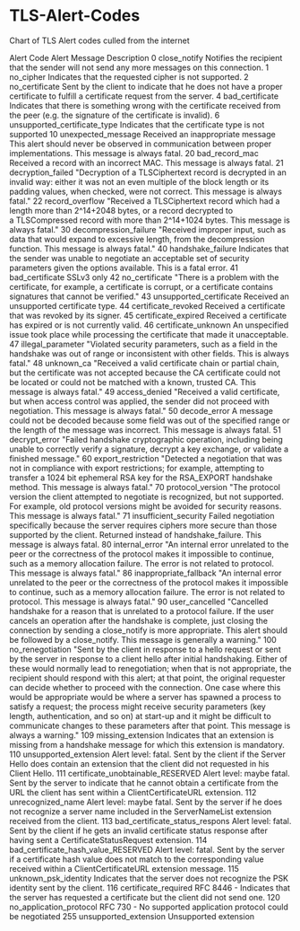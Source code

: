 # TLS-Alert-Codes
Chart of TLS Alert codes culled from the internet


Alert Code	Alert Message				                Description
0		        close_notify				                Notifies the recipient that the sender will not send any more messages on this connection.
1		        no_cipher				                    Indicates that the requested cipher is not supported.
2		        no_certificate			            	  Sent by the client to indicate that he does not have a proper certificate to fulfill a certificate request from the server.
4		        bad_certificate				              Indicates that there is something wrong with the certificate received from the peer (e.g. the signature of the certificate is invalid).
6		        unsupported_certificate_type	      Indicates that the certificate type is not supported
10	      	unexpected_message			            Received an inappropriate message This alert should never be observed in communication between proper implementations. This message is always fatal.
20		      bad_record_mac				              Received a record with an incorrect MAC. This message is always fatal.
21		      decryption_failed			              "Decryption of a TLSCiphertext record is decrypted in an invalid way: either it was not an even multiple of the block length or its padding values, when checked, were not correct. This message is always fatal."
22	      	record_overflow			            	  "Received a TLSCiphertext record which had a length more than 2^14+2048 bytes, or a record decrypted to a TLSCompressed record with more than 2^14+1024 bytes. This message is always fatal."
30	      	decompression_failure		        	  "Received improper input, such as data that would expand to excessive length, from the decompression function. This message is always fatal."
40	      	handshake_failure			              Indicates that the sender was unable to negotiate an acceptable set of security parameters given the options available. This is a fatal error.
41	      	bad_certificate				              SSLv3 only
42		      no_certificate				              "There is a problem with the certificate, for example, a certificate is corrupt, or a certificate contains signatures that cannot be verified."
43	      	unsupported_certificate		      	  Received an unsupported certificate type.
44	      	certificate_revoked			            Received a certificate that was revoked by its signer.
45		      certificate_expired			            Received a certificate has expired or is not currently valid.
46		      certificate_unknown		              An unspecified issue took place while processing the certificate that made it unacceptable.
47	      	illegal_parameter		            	  "Violated security parameters, such as a field in the handshake was out of range or inconsistent with other fields. This is always fatal."
48	      	unknown_ca				                  "Received a valid certificate chain or partial chain, but the certificate was not accepted because the CA certificate could not be located or could not be matched with a known, trusted CA. This message is always fatal."
49	      	access_denied				                "Received a valid certificate, but when access control was applied, the sender did not proceed with negotiation. This message is always fatal."
50	      	decode_error				                A message could not be decoded because some field was out of the specified range or the length of the message was incorrect. This message is always fatal.
51	      	decrypt_error				                "Failed handshake cryptographic operation, including being unable to correctly verify a signature, decrypt a key exchange, or validate a finished message."
60		      export_restriction		              "Detected a negotiation that was not in compliance with export restrictions; for example, attempting to transfer a 1024 bit ephemeral RSA key for the RSA_EXPORT handshake method. This message is always fatal."
70	      	protocol_version			              "The protocol version the client attempted to negotiate is recognized, but not supported. For example, old protocol versions might be avoided for security reasons. This message is always fatal."
71		      insufficient_security			          Failed negotiation specifically because the server requires ciphers more secure than those supported by the client. Returned instead of handshake_failure. This message is always fatal.
80		      internal_error				              "An internal error unrelated to the peer or the correctness of the protocol makes it impossible to continue, such as a memory allocation failure. The error is not related to protocol. This message is always fatal."
86		      inappropriate_fallback			        "An internal error unrelated to the peer or the correctness of the protocol makes it impossible to continue, such as a memory allocation failure. The error is not related to protocol. This message is always fatal."
90	      	user_cancelled				              "Cancelled handshake for a reason that is unrelated to a protocol failure. If the user cancels an operation after the handshake is complete, just closing the connection by sending a close_notify is more appropriate. This alert should be followed by a close_notify. This message is generally a warning."
100		      no_renegotiation		                "Sent by the client in response to a hello request or sent by the server in response to a client hello after initial handshaking. Either of these would normally lead to renegotiation; when that is not appropriate, the recipient should respond with this alert; at that point, the original requester can decide whether to proceed with the connection. One case where this would be appropriate would be where a server has spawned a process to satisfy a request; the process might receive security parameters (key length, authentication, and so on) at start-up and it might be difficult to communicate changes to these parameters after that point. This message is always a warning."
109	      	missing_extension			              Indicates that an extension is missing from a handshake message for which this extension is mandatory.
110		      unsupported_extension			          Alert level: fatal. Sent by the client if the Server Hello does contain an extension that the client did not requested in his Client Hello.
111		      certificate_unobtainable_RESERVED	  Alert level: maybe fatal. Sent by the server to indicate that he cannot obtain a certificate from the URL the client has sent within a ClientCertificateURL extension.
112		      unrecognized_name			              Alert level: maybe fatal. Sent by the server if he does not recognize a server name included in the ServerNameList extension received from the client.
113		      bad_certificate_status_respons		  Alert level: fatal. Sent by the client if he gets an invalid certificate status response after having sent a CertificateStatusRequest extension.
114		      bad_certificate_hash_value_RESERVED	Alert level: fatal. Sent by the server if a certificate hash value does not match to the corresponding value received within a ClientCertificateURL extension message.
115		      unknown_psk_identity			          Indicates that the server does not recognize the PSK identity sent by the client.
116		      certificate_required			          RFC 8446 - Indicates that the server has requested a certificate but the client did not send one.
120		      no_application_protocol			        RFC 730 - No supported application protocol could be negotiated
255		      unsupported_extension			          Unsupported extension 
